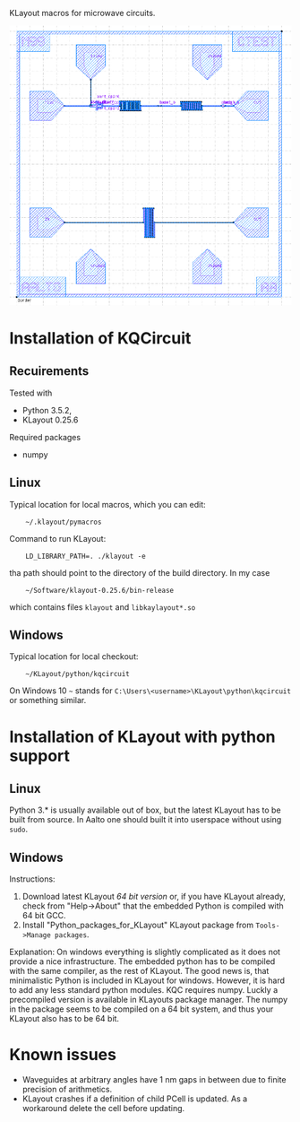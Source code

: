 KLayout macros for microwave circuits.

![demolayout](documentation/images/demochip.png)
# Installation of KQCircuit

## Recuirements
Tested with 
* Python 3.5.2, 
* KLayout 0.25.6

Required packages
* numpy

## Linux
Typical location for local macros, which you can edit:
```
    ~/.klayout/pymacros
```

Command to run KLayout:
```
    LD_LIBRARY_PATH=. ./klayout -e
```
tha path should point to the directory of the build directory. In my case 
```
    ~/Software/klayout-0.25.6/bin-release
```
which contains files `klayout` and `libkaylayout*.so`

## Windows
Typical location for local checkout:
```
	~/KLayout/python/kqcircuit 
```

On Windows 10 `~` stands for `C:\Users\<username>\KLayout\python\kqcircuit` or something similar.

# Installation of KLayout with python support
## Linux
Python 3.* is usually available out of box, but the latest KLayout has to be built from source. In Aalto one should built it into userspace without using `sudo`.


## Windows

Instructions:
1. Download latest KLayout *64 bit version* or, if you have KLayout already, check from "Help->About" that the embedded Python is compiled with 64 bit GCC.
2. Install "Python_packages_for_KLayout" KLayout package from `Tools->Manage packages`.

Explanation:
On windows everything is slightly complicated as it does not provide a nice infrastructure.
The embedded python has to be compiled with the same compiler, as the rest of KLayout. 
The good news is, that minimalistic Python is included in KLayout for windows. However, it is hard to add any less standard python modules.
KQC requires numpy. Luckly a precompiled version is available in KLayouts package manager. The numpy in the package seems to be compiled on a 64 bit system, and thus your KLayout also has to be 64 bit.

# Known issues

* Waveguides at arbitrary angles have 1 nm gaps in between due to finite precision of arithmetics.
* KLayout crashes if a definition of child PCell is updated. As a workaround delete the cell before updating.